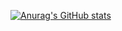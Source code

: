 [![Anurag's GitHub stats](https://github-readme-stats.vercel.app/api?username=minyoung529)](https://github.com/anuraghazra/github-readme-stats)
